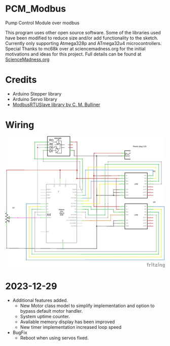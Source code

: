 # PCM_Modbus
Pump Control Module over modbus

This program uses other open source software. Some of the libraries used have been modified to reduce size and/or add functionality to the sketch. Currently only supporting Atmega328p and ATmega32u4 microcontrollers. Special Thanks to mc68k over at sciencemadness.org for the initial motivations and ideas for this project. Full details can be found at [ScienceMadness.org](https://www.sciencemadness.org/whisper/viewthread.php?tid=159931)

# Credits 
- Arduino Stepper library
- Arduino Servo library
- [ModbusRTUSlave library by C. M. Bulliner](https://github.com/CMB27/ModbusRTUSlave)

# Wiring
![PCM_Modbus wiring diagram](PCM_drawing_schem.jpg)

# 2023-12-29
- Additional features added.
  - New Motor class model to simplify implementation and option to bypass default motor handler.
  - System uptime counter.
  - Available memory display has been improved
  - New timer implementation increased loop speed
- BugFix
  - Reboot when using servos fixed.
